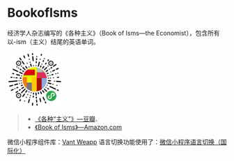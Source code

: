 # BookofIsms

经济学人杂志编写的《各种主义》（Book of Isms—the Economist），包含所有以-ism（主义）结尾的英语单词。

<img src="miniprogram.jpg" width="25%">

>* [《各种“主义”》—豆瓣](https://book.douban.com/subject/26655770/)、
>* [《Book of Isms》—Amazon.com](https://www.amazon.com/Economist-Book-isms-Abolitionism-Zoroastrianism/dp/1846682983)

微信小程序组件库：[Vant Weapp](https://youzan.github.io/vant-weapp/#/intro)
语言切换功能使用了：[微信小程序语言切换（国际化）](https://upupming.site/2018/07/23/mini-program-i18n/)
